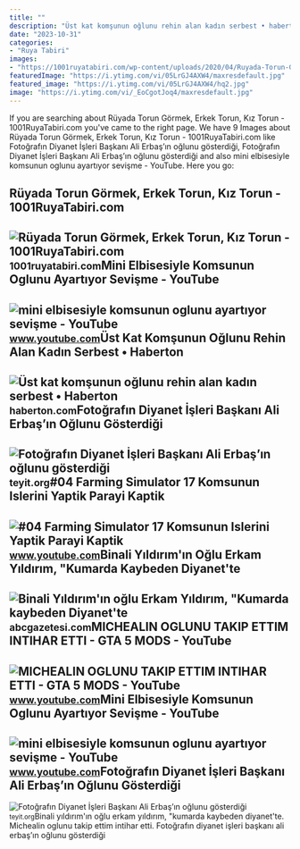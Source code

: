 ```yaml
---
title: ""
description: "Üst kat komşunun oğlunu rehin alan kadın serbest • haberton"
date: "2023-10-31"
categories:
- "Ruya Tabiri"
images:
- "https://1001ruyatabiri.com/wp-content/uploads/2020/04/Ruyada-Torun-Gormek-Erkek-Torun-Oglunu-Kizini-ve-Torununu-Gormek-ne-demek-diyanet.jpg"
featuredImage: "https://i.ytimg.com/vi/05LrGJ4AXW4/maxresdefault.jpg"
featured_image: "https://i.ytimg.com/vi/05LrGJ4AXW4/hq2.jpg"
image: "https://i.ytimg.com/vi/_EoCgotJoq4/maxresdefault.jpg"
---
```


If you are searching about Rüyada Torun Görmek, Erkek Torun, Kız Torun - 1001RuyaTabiri.com you've came to the right page. We have 9 Images about Rüyada Torun Görmek, Erkek Torun, Kız Torun - 1001RuyaTabiri.com like Fotoğrafın Diyanet İşleri Başkanı Ali Erbaş’ın oğlunu gösterdiği, Fotoğrafın Diyanet İşleri Başkanı Ali Erbaş’ın oğlunu gösterdiği and also mini elbisesiyle komsunun oglunu ayartıyor sevişme - YouTube. Here you go:

Rüyada Torun Görmek, Erkek Torun, Kız Torun - 1001RuyaTabiri.com
----------------------------------------------------------------

 ![Rüyada Torun Görmek, Erkek Torun, Kız Torun - 1001RuyaTabiri.com](https://1001ruyatabiri.com/wp-content/uploads/2020/04/Ruyada-Torun-Gormek-Erkek-Torun-Oglunu-Kizini-ve-Torununu-Gormek-ne-demek-diyanet.jpg) <small>1001ruyatabiri.com</small>Mini Elbisesiyle Komsunun Oglunu Ayartıyor Sevişme - YouTube
------------------------------------------------------------

 ![mini elbisesiyle komsunun oglunu ayartıyor sevişme - YouTube](https://i.ytimg.com/vi/05LrGJ4AXW4/hq2.jpg) <small>www.youtube.com</small>Üst Kat Komşunun Oğlunu Rehin Alan Kadın Serbest • Haberton
-----------------------------------------------------------

 ![Üst kat komşunun oğlunu rehin alan kadın serbest • Haberton](https://haberton.com/wp-content/uploads/2021/11/Ust-kat-komsunun-oglunu-rehin-alan-kadin-serbest.jpg) <small>haberton.com</small>Fotoğrafın Diyanet İşleri Başkanı Ali Erbaş’ın Oğlunu Gösterdiği
----------------------------------------------------------------

 ![Fotoğrafın Diyanet İşleri Başkanı Ali Erbaş’ın oğlunu gösterdiği](https://md.teyit.org/img/fotografin-diyanet-isleri-baskani-ali-erbasin-oglunu-gosterdigi-iddiasi.jpg) <small>teyit.org</small>\#04 Farming Simulator 17 Komsunun Islerini Yaptik Parayi Kaptik
----------------------------------------------------------------

 ![#04 Farming Simulator 17 Komsunun Islerini Yaptik Parayi Kaptik](https://i.ytimg.com/vi/G0CNhr4EvOA/maxresdefault.jpg) <small>www.youtube.com</small>Binali Yıldırım'ın Oğlu Erkam Yıldırım, "Kumarda Kaybeden Diyanet'te
--------------------------------------------------------------------

 ![Binali Yıldırım'ın oğlu Erkam Yıldırım, "Kumarda kaybeden Diyanet'te](https://abcgazetesi.com/d/other/2021/06/26/raw-binali-yildirimin-oglunu-kumar-masasinda-goruntuleyen-muhabir-o-fotografin-hikayesini-anlatti-871668464.jpg) <small>abcgazetesi.com</small>MICHEALIN OGLUNU TAKIP ETTIM INTIHAR ETTI - GTA 5 MODS - YouTube
----------------------------------------------------------------

 ![MICHEALIN OGLUNU TAKIP ETTIM INTIHAR ETTI - GTA 5 MODS - YouTube](https://i.ytimg.com/vi/_EoCgotJoq4/maxresdefault.jpg) <small>www.youtube.com</small>Mini Elbisesiyle Komsunun Oglunu Ayartıyor Sevişme - YouTube
------------------------------------------------------------

 ![mini elbisesiyle komsunun oglunu ayartıyor sevişme - YouTube](https://i.ytimg.com/vi/05LrGJ4AXW4/maxresdefault.jpg) <small>www.youtube.com</small>Fotoğrafın Diyanet İşleri Başkanı Ali Erbaş’ın Oğlunu Gösterdiği
----------------------------------------------------------------

 ![Fotoğrafın Diyanet İşleri Başkanı Ali Erbaş’ın oğlunu gösterdiği](https://md.teyit.org/img/fotografin-erbasin-oglunu-gosterdigi-iddiasi.jpg) <small>teyit.org</small>Binali yıldırım'ın oğlu erkam yıldırım, "kumarda kaybeden diyanet'te. Michealin oglunu takip ettim intihar etti. Fotoğrafın diyanet i̇şleri başkanı ali erbaş’ın oğlunu gösterdiği

